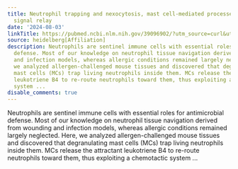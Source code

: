 ```yaml
---
title: Neutrophil trapping and nexocytosis, mast cell-mediated processes for inflammatory
  signal relay
date: '2024-08-03'
linkTitle: https://pubmed.ncbi.nlm.nih.gov/39096902/?utm_source=curl&utm_medium=rss&utm_campaign=pubmed-2&utm_content=1FakS-2QOkCT8HsMOQP1bCRQ4YzyumYOmxmF0moLsQ3dFB1E9V&fc=20220326224207&ff=20240804182128&v=2.18.0.post9+e462414
source: heidelberg[Affiliation]
description: Neutrophils are sentinel immune cells with essential roles for antimicrobial
  defense. Most of our knowledge on neutrophil tissue navigation derived from wounding
  and infection models, whereas allergic conditions remained largely neglected. Here,
  we analyzed allergen-challenged mouse tissues and discovered that degranulating
  mast cells (MCs) trap living neutrophils inside them. MCs release the attractant
  leukotriene B4 to re-route neutrophils toward them, thus exploiting a chemotactic
  system ...
disable_comments: true
---
```

Neutrophils are sentinel immune cells with essential roles for antimicrobial defense. Most of our knowledge on neutrophil tissue navigation derived from wounding and infection models, whereas allergic conditions remained largely neglected. Here, we analyzed allergen-challenged mouse tissues and discovered that degranulating mast cells (MCs) trap living neutrophils inside them. MCs release the attractant leukotriene B4 to re-route neutrophils toward them, thus exploiting a chemotactic system ...